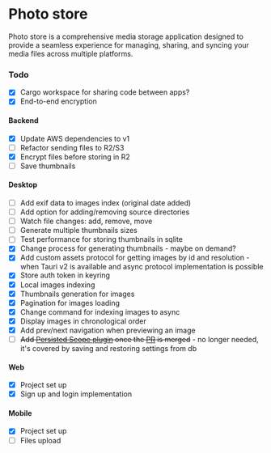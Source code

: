 # Photo store

Photo store is a comprehensive media storage application designed to provide
a seamless experience for managing, sharing, and syncing your media files
across multiple platforms.

### Todo

- [x] Cargo workspace for sharing code between apps?
- [x] End-to-end encryption

#### Backend

- [x] Update AWS dependencies to v1
- [ ] Refactor sending files to R2/S3
- [x] Encrypt files before storing in R2
- [ ] Save thumbnails

#### Desktop

- [ ] Add exif data to images index (original date added)
- [ ] Add option for adding/removing source directories
- [ ] Watch file changes: add, remove, move
- [ ] Generate multiple thumbnails sizes
- [ ] Test performance for storing thumbnails in sqlite
- [x] Change process for generating thumbnails - maybe on demand?
- [x] Add custom assets protocol for getting images by id and resolution - 
      when Tauri v2 is available and async protocol implementation is possible
- [x] Store auth token in keyring      
- [x] Local images indexing
- [x] Thumbnails generation for images
- [x] Pagination for images loading
- [x] Change command for indexing images to async
- [x] Display images in chronological order
- [x] Add prev/next navigation when previewing an image
- [ ] ~~Add [Persisted Scope plugin](https://github.com/tauri-apps/plugins-workspace/tree/v1/plugins/persisted-scope)
      once the [PR](https://github.com/tauri-apps/plugins-workspace/pull/32) is merged~~ -
      no longer needed, it's covered by saving and restoring settings from db

#### Web

- [x] Project set up
- [x] Sign up and login implementation

#### Mobile

- [x] Project set up
- [ ] Files upload
